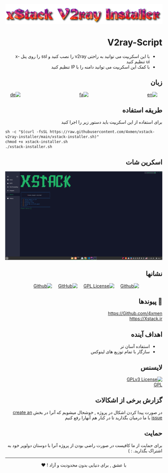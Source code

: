 <div dir="rtl">

<div align="center">
<img src="assets/README/V2ray-Script.png">
</div>


# V2ray-Script

+ با این اسکریپت می توانید به راحتی v2ray را نصب کنید و ssl را روی پنل x-ui تنظیم کنید
+ با کمک این اسکریپت می توانید دامنه را با IP تنظیم کنید

## زبان 
<div align="center">

[![en](https://img.shields.io/badge/Lang-English-blue.svg)](https://github.com/4xmen/xstack-v2ray-installer/blob/master/README.md) &nbsp;&nbsp;&nbsp;&nbsp;&nbsp;&nbsp;&nbsp;&nbsp;&nbsp;&nbsp;&nbsp;&nbsp;&nbsp;&nbsp;&nbsp;&nbsp;&nbsp;&nbsp;&nbsp;&nbsp;&nbsp;&nbsp;&nbsp;&nbsp;&nbsp;&nbsp;&nbsp;&nbsp;&nbsp;&nbsp;&nbsp;&nbsp;&nbsp;&nbsp;&nbsp;&nbsp;&nbsp;&nbsp;&nbsp;&nbsp;&nbsp;&nbsp;&nbsp;&nbsp;&nbsp;&nbsp;
[![fa](https://img.shields.io/badge/Lang-Persian-green.svg)](https://github.com/4xmen/xstack-v2ray-installer/blob/master/README.fa.md) &nbsp;&nbsp;&nbsp;&nbsp;&nbsp;&nbsp;&nbsp;&nbsp;&nbsp;&nbsp;&nbsp;&nbsp;&nbsp;&nbsp;&nbsp;&nbsp;&nbsp;&nbsp;&nbsp;&nbsp;&nbsp;&nbsp;&nbsp;&nbsp;&nbsp;&nbsp;&nbsp;&nbsp;&nbsp;&nbsp;&nbsp;&nbsp;&nbsp;&nbsp;&nbsp;&nbsp;&nbsp;&nbsp;&nbsp;&nbsp;&nbsp;&nbsp;&nbsp;&nbsp;&nbsp;&nbsp;
[![de](https://img.shields.io/badge/Lang-Deutsch-yellow.svg)](https://github.com/4xmen/xstack-v2ray-installer/blob/master/README.de.md)

</div>

## طریقه استفاده

برای استفاده از این اسکریپت باید دستور زیر را اجرا کنید

<div dir="ltr">

```shell
sh -c "$(curl -fsSL https://raw.githubusercontent.com/4xmen/xstack-v2ray-installer/main/xstack-installer.sh)"
chmod +x xstack-installer.sh
./xstack-installer.sh
```
</div>

## اسکرین شات 

<div align="center">
<img src="assets/README/v2ray-installer.png" width="600px" >
</div>

## نشانها

<div align="center">

[![Github](https://img.shields.io/badge/V2ray-Script-black.svg)](https://github.com/4xmen/xstack-v2ray-installer) &nbsp;&nbsp;&nbsp;
[![GPL License](https://img.shields.io/badge/License-GPL-green.svg)](https://choosealicense.com/licenses/GPL/) &nbsp;&nbsp;&nbsp;
[![GitHub](https://img.shields.io/badge/Github-Xstack-red.svg)](https://Github.com/Xstack) &nbsp;&nbsp;&nbsp;
[![Github](https://img.shields.io/badge/Github-4xmen-blue.svg)](https://Github.com/4xmen) &nbsp;&nbsp;&nbsp;

</div>

## 🔗 پیوندها

https://Github.com/4xmen
<br>
https://Xstack.ir

## اهداف آینده

- استفاده آسان تر
- سازگار با تمام توزیع های لینوکس


## لایسنس

[![GPLv3 License](https://img.shields.io/badge/License-GPL%20v3-yellow.svg)](https://opensource.org/licenses/)
<br>
[GPL](https://www.gnu.org/licenses/gpl-3.0.en.html)


  
## گزارش برخی از اشکالات
در صورت پیدا کردن اشکال در پروژه , خوشحال میشویم که آنرا در بخش [create an issue](https://github.com/4xmen/xstack-v2ray-installer/issues) 
با ما درمیان بگذارید تا در کنار هم آنهارا رفع کنیم 
  
  
## حمایت

برای حمایت از ما کافیست در صورت راضی بودن از پروژه آنرا با دوستان دولوپر خود به اشتراک بگذارید. : )

<hr>

<div align="center"> با عشق , برای دنیایی بدون محدودیت و آزاد ! ❤️</div>



</div>
